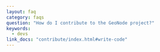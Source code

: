 ```yaml
---
layout: faq
category: faqs
question: "How do I contribute to the GeoNode project?"
keywords:
  - devs
link_docs: "contribute/index.html#write-code"
---
```

